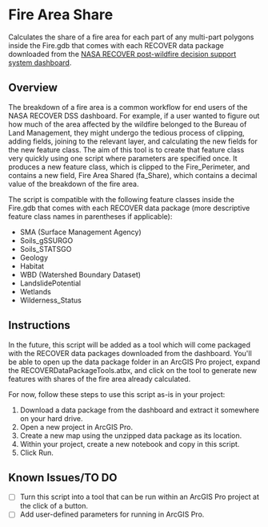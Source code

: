 
# Fire Area Share

Calculates the share of a fire area for each part of any multi-part polygons inside the Fire.gdb that comes with each RECOVER data package downloaded from the [NASA RECOVER post-wildfire decision support system dashboard](https://www.arcgis.com/apps/dashboards/19af90a8bc5d41188ed855d249bc1c72).

## Overview

The breakdown of a fire area is a common workflow for end users of the NASA RECOVER DSS dashboard. For example, if a user wanted to figure out how much of the area affected by the wildfire belonged to the Bureau of Land Management, they might undergo the tedious process of clipping, adding fields, joining to the relevant layer, and calculating the new fields for the new feature class. The aim of this tool is to create that feature class very quickly using one script where parameters are specified once. It produces a new feature class, which is clipped to the Fire_Perimeter, and contains a new field, Fire Area Shared (fa_Share), which contains a decimal value of the breakdown of the fire area. 

The script is compatible with the following feature classes inside the Fire.gdb that comes with each RECOVER data package (more descriptive feature class names in parentheses if applicable):
 - SMA (Surface Management Agency)
 - Soils_gSSURGO
 - Soils_STATSGO
 - Geology
 - Habitat
 - WBD (Watershed Boundary Dataset)
 - LandslidePotential
 - Wetlands
 - Wilderness_Status

## Instructions

In the future, this script will be added as a tool which will come packaged with the RECOVER data packages downloaded from the dashboard. You'll be able to open up the data package folder in an ArcGIS Pro project, expand the RECOVERDataPackageTools.atbx, and click on the tool to generate new features with shares of the fire area already calculated.

For now, follow these steps to use this script as-is in your project:

1. Download a data package from the dashboard and extract it somewhere on your hard drive.
2. Open a new project in ArcGIS Pro.
3. Create a new map using the unzipped data package as its location.
4. Within your project, create a new notebook and copy in this script.
5. Click Run.

## Known Issues/TO DO
- [ ] Turn this script into a tool that can be run within an ArcGIS Pro project at the click of a button. 
- [ ] Add user-defined parameters for running in ArcGIS Pro.
